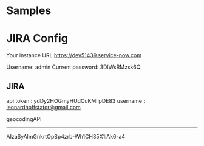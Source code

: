 # Samples

# JIRA Config
Your instance URL:https://dev51439.service-now.com

Username: admin
Current password: 3DlWsRMzsk6Q


JIRA
------------

api token : ydDy2HOGmyHUdCuKMllpDE83
username : leonardhoffstator@gmail.com

geocodingAPI
_______________
AIzaSyAlmGnkrtOpSp4zrb-Wh1CH35X1iAk6-a4
